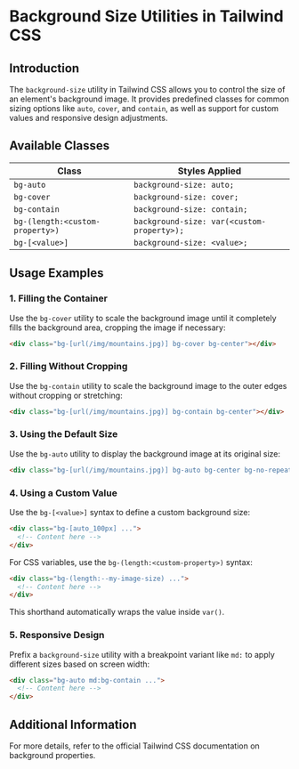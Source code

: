 # Background Size Utilities in Tailwind CSS

## Introduction
The `background-size` utility in Tailwind CSS allows you to control the size of an element's background image. It provides predefined classes for common sizing options like `auto`, `cover`, and `contain`, as well as support for custom values and responsive design adjustments.

## Available Classes

| Class | Styles Applied |
|-------|---------------|
| `bg-auto` | `background-size: auto;` |
| `bg-cover` | `background-size: cover;` |
| `bg-contain` | `background-size: contain;` |
| `bg-(length:<custom-property>)` | `background-size: var(<custom-property>);` |
| `bg-[<value>]` | `background-size: <value>;` |

## Usage Examples

### 1. Filling the Container
Use the `bg-cover` utility to scale the background image until it completely fills the background area, cropping the image if necessary:

```html
<div class="bg-[url(/img/mountains.jpg)] bg-cover bg-center"></div>
```

### 2. Filling Without Cropping
Use the `bg-contain` utility to scale the background image to the outer edges without cropping or stretching:

```html
<div class="bg-[url(/img/mountains.jpg)] bg-contain bg-center"></div>
```

### 3. Using the Default Size
Use the `bg-auto` utility to display the background image at its original size:

```html
<div class="bg-[url(/img/mountains.jpg)] bg-auto bg-center bg-no-repeat"></div>
```

### 4. Using a Custom Value
Use the `bg-[<value>]` syntax to define a custom background size:

```html
<div class="bg-[auto_100px] ...">
  <!-- Content here -->
</div>
```

For CSS variables, use the `bg-(length:<custom-property>)` syntax:

```html
<div class="bg-(length:--my-image-size) ...">
  <!-- Content here -->
</div>
```
This shorthand automatically wraps the value inside `var()`.

### 5. Responsive Design
Prefix a `background-size` utility with a breakpoint variant like `md:` to apply different sizes based on screen width:

```html
<div class="bg-auto md:bg-contain ...">
  <!-- Content here -->
</div>
```

## Additional Information
For more details, refer to the official Tailwind CSS documentation on background properties.

